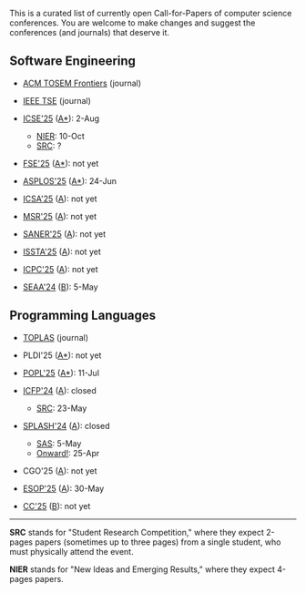 This is a curated list of currently open Call-for-Papers of
computer science conferences. You are welcome to make changes
and suggest the conferences (and journals) that deserve it.

## Software Engineering

* [ACM TOSEM Frontiers](https://dl.acm.org/journal/tosem/frontiers) (journal)

* [IEEE TSE](https://www.computer.org/csdl/journal/ts/write-for-us/15090) (journal)

* [ICSE'25](https://conf.researchr.org/home/icse-2025)
  ([A*](https://portal.core.edu.au/conf-ranks/1209/)): 2-Aug

  * [NIER](https://conf.researchr.org/track/icse-2025/icse-2025-nier): 10-Oct
  * [SRC](https://conf.researchr.org/track/icse-2025/icse-2025-SRC): ?

* [FSE'25](https://conf.researchr.org/home/fse-2025)
  ([A*](https://portal.core.edu.au/conf-ranks/52/)): not yet

* [ASPLOS'25](https://www.asplos-conference.org/asplos-2025-call-for-papers/)
  ([A*](https://portal.core.edu.au/conf-ranks/147/)): 24-Jun

* [ICSA'25](https://conf.researchr.org/home/icsa-2024)
  ([A](https://portal.core.edu.au/conf-ranks/791/)): not yet

* [MSR'25](https://www.msrconf.org/)
  ([A](https://portal.core.edu.au/conf-ranks/711/)): not yet

* [SANER'25](https://conf.researchr.org/series/saner)
  ([A](https://portal.core.edu.au/conf-ranks/2280/)): not yet

* [ISSTA'25](https://conf.researchr.org/home/issta-2025)
  ([A](https://portal.core.edu.au/conf-ranks/1412/)): not yet

* [ICPC'25](https://conf.researchr.org/home/icpc-2024)
  ([A](https://portal.core.edu.au/conf-ranks/1181/)): not yet

* [SEAA'24](https://dsd-seaa.com/seaa2024/) ([B](https://portal.core.edu.au/conf-ranks/464/)): 5-May

## Programming Languages

* [TOPLAS](https://dl.acm.org/journal/toplas/author-guidelines) (journal)

* PLDI'25
  ([A*](https://portal.core.edu.au/conf-ranks/84/)): not yet

* [POPL'25](https://conf.researchr.org/home/POPL-2025)
  ([A*](https://portal.core.edu.au/conf-ranks/82/)): 11-Jul

* [ICFP'24](https://icfp24.sigplan.org/)
  ([A](https://portal.core.edu.au/conf-ranks/1037/)): closed

  * [SRC](https://icfp24.sigplan.org/track/icfp-2024-student-research-competition): 23-May

* [SPLASH'24](https://2024.splashcon.org/)
  ([A](https://portal.core.edu.au/conf-ranks/18/)): closed

  * [SAS](https://2024.splashcon.org/home/sas-2024): 5-May
  * [Onward!](https://2024.splashcon.org/track/splash-2024-Onward-Essays): 25-Apr

* CGO'25
  ([A](https://portal.core.edu.au/conf-ranks/1362/)): not yet

* [ESOP'25](https://etaps.org/2025/conferences/esop/)
  ([A](https://portal.core.edu.au/conf-ranks/514/)): 30-May

* [CC'25](https://conf.researchr.org/series/CC)
  ([B](https://portal.core.edu.au/conf-ranks/936/)): not yet


<hr/>

**SRC** stands for "Student Research Competition," where they expect
2-pages papers (sometimes up to three pages)
from a single student, who must physically attend the event.

**NIER** stands for "New Ideas and Emerging Results," where
they expect 4-pages papers.
